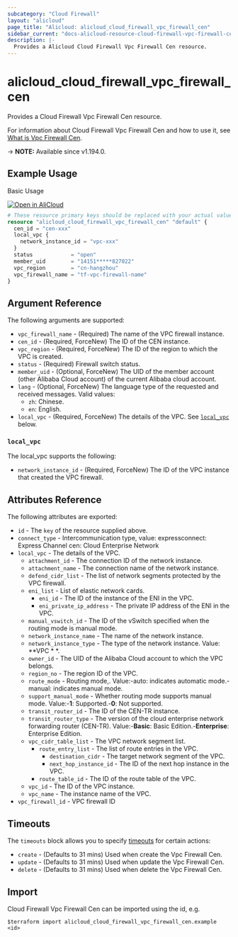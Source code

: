 ```yaml
---
subcategory: "Cloud Firewall"
layout: "alicloud"
page_title: "Alicloud: alicloud_cloud_firewall_vpc_firewall_cen"
sidebar_current: "docs-alicloud-resource-cloud-firewall-vpc-firewall-cen"
description: |-
  Provides a Alicloud Cloud Firewall Vpc Firewall Cen resource.
---
```


# alicloud_cloud_firewall_vpc_firewall_cen

Provides a Cloud Firewall Vpc Firewall Cen resource.

For information about Cloud Firewall Vpc Firewall Cen and how to use it, see [What is Vpc Firewall Cen](https://www.alibabacloud.com/help/en/cloud-firewall/latest/createvpcfirewallcenconfigure).

-> **NOTE:** Available since v1.194.0.

## Example Usage

Basic Usage

<div style="display: block;margin-bottom: 40px;"><div class="oics-button" style="float: right;position: absolute;margin-bottom: 10px;">
  <a href="https://api.aliyun.com/terraform?resource=alicloud_cloud_firewall_vpc_firewall_cen&exampleId=d0c1e272-f582-436c-ab92-39ed385cc0f2ae94a454&activeTab=example&spm=docs.r.cloud_firewall_vpc_firewall_cen.0.d0c1e272f5&intl_lang=EN_US" target="_blank">
    <img alt="Open in AliCloud" src="https://img.alicdn.com/imgextra/i1/O1CN01hjjqXv1uYUlY56FyX_!!6000000006049-55-tps-254-36.svg" style="max-height: 44px; max-width: 100%;">
  </a>
</div></div>

```terraform
# These resource primary keys should be replaced with your actual values.
resource "alicloud_cloud_firewall_vpc_firewall_cen" "default" {
  cen_id = "cen-xxx"
  local_vpc {
    network_instance_id = "vpc-xxx"
  }
  status            = "open"
  member_uid        = "14151*****827022"
  vpc_region        = "cn-hangzhou"
  vpc_firewall_name = "tf-vpc-firewall-name"
}
```

## Argument Reference

The following arguments are supported:

* `vpc_firewall_name` - (Required) The name of the VPC firewall instance.
* `cen_id` - (Required, ForceNew) The ID of the CEN instance.
* `vpc_region` - (Required, ForceNew) The ID of the region to which the VPC is created.
* `status` - (Required) Firewall switch status.
* `member_uid` - (Optional, ForceNew) The UID of the member account (other Alibaba Cloud account) of the current Alibaba cloud account.
* `lang` - (Optional, ForceNew) The language type of the requested and received messages. Valid values:
  - `zh`: Chinese.
  - `en`: English.
* `local_vpc` - (Required, ForceNew) The details of the VPC. See [`local_vpc`](#local_vpc) below.

### `local_vpc`

The local_vpc supports the following:

* `network_instance_id` - (Required, ForceNew) The ID of the VPC instance that created the VPC firewall.

## Attributes Reference

The following attributes are exported:

* `id` - The `key` of the resource supplied above.
* `connect_type` - Intercommunication type, value: expressconnect: Express Channel cen: Cloud Enterprise Network
* `local_vpc` - The details of the VPC.
    * `attachment_id` - The connection ID of the network instance.
    * `attachment_name` - The connection name of the network instance.
    * `defend_cidr_list` - The list of network segments protected by the VPC firewall.
    * `eni_list` - List of elastic network cards.
        * `eni_id` - The ID of the instance of the ENI in the VPC.
        * `eni_private_ip_address` - The private IP address of the ENI in the VPC.
    * `manual_vswitch_id` - The ID of the vSwitch specified when the routing mode is manual mode.
    * `network_instance_name` - The name of the network instance.
    * `network_instance_type` - The type of the network instance. Value: **VPC * *.
    * `owner_id` - The UID of the Alibaba Cloud account to which the VPC belongs.
    * `region_no` - The region ID of the VPC.
    * `route_mode` - Routing mode,. Value:-auto: indicates automatic mode.-manual: indicates manual mode.
    * `support_manual_mode` - Whether routing mode supports manual mode. Value:-**1**: Supported.-**0**: Not supported.
    * `transit_router_id` - The ID of the CEN-TR instance.
    * `transit_router_type` - The version of the cloud enterprise network forwarding router (CEN-TR). Value:-**Basic**: Basic Edition.-**Enterprise**: Enterprise Edition.
    * `vpc_cidr_table_list` - The VPC network segment list.
        * `route_entry_list` - The list of route entries in the VPC.
            * `destination_cidr` - The target network segment of the VPC.
            * `next_hop_instance_id` - The ID of the next hop instance in the VPC.
        * `route_table_id` - The ID of the route table of the VPC.
    * `vpc_id` - The ID of the VPC instance.
    * `vpc_name` - The instance name of the VPC.
* `vpc_firewall_id` - VPC firewall ID

## Timeouts

The `timeouts` block allows you to specify [timeouts](https://www.terraform.io/docs/configuration-0-11/resources.html#timeouts) for certain actions:

* `create` - (Defaults to 31 mins) Used when create the Vpc Firewall Cen.
* `update` - (Defaults to 31 mins) Used when update the Vpc Firewall Cen.
* `delete` - (Defaults to 31 mins) Used when delete the Vpc Firewall Cen.

## Import

Cloud Firewall Vpc Firewall Cen can be imported using the id, e.g.

```shell
$terraform import alicloud_cloud_firewall_vpc_firewall_cen.example <id>
```
